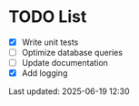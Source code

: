 # TODO List

- [x] Write unit tests
- [ ] Optimize database queries
- [ ] Update documentation
- [x] Add logging

Last updated: 2025-06-19 12:30
